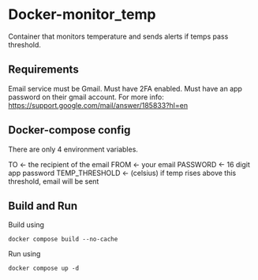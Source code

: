 # Docker-monitor_temp
Container that monitors temperature and sends alerts if temps pass threshold.

## Requirements
Email service must be Gmail.
Must have 2FA enabled.
Must have an app password on their gmail account. For more info: https://support.google.com/mail/answer/185833?hl=en
 
## Docker-compose config
There are only 4 environment variables.

TO <- the recipient of the email
FROM <- your email
PASSWORD <- 16 digit app password
TEMP_THRESHOLD <- (celsius) if temp rises above this threshold, email will be sent

## Build and Run
Build using
```
docker compose build --no-cache
```
Run using
```
docker compose up -d
```
